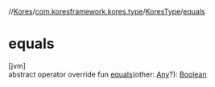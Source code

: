 //[Kores](../../../index.md)/[com.koresframework.kores.type](../index.md)/[KoresType](index.md)/[equals](equals.md)

# equals

[jvm]\
abstract operator override fun [equals](equals.md)(other: [Any](https://kotlinlang.org/api/latest/jvm/stdlib/kotlin/-any/index.html)?): [Boolean](https://kotlinlang.org/api/latest/jvm/stdlib/kotlin/-boolean/index.html)
